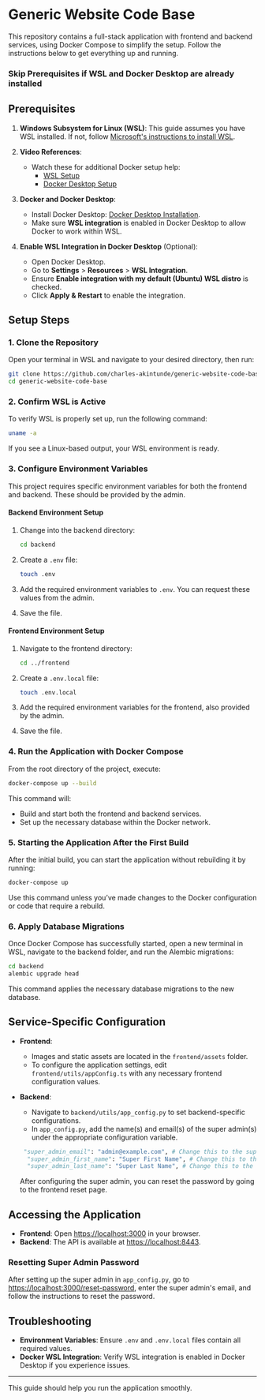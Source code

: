 # Generic Website Code Base

This repository contains a full-stack application with frontend and backend services, using Docker Compose to simplify the setup. Follow the instructions below to get everything up and running.

### Skip Prerequisites if WSL and Docker Desktop are already installed

## Prerequisites

1. **Windows Subsystem for Linux (WSL)**: This guide assumes you have WSL installed. If not, follow [Microsoft's instructions to install WSL](https://learn.microsoft.com/en-us/windows/wsl/install).

2. **Video References**:
   - Watch these for additional Docker setup help:
     - [WSL Setup](https://www.youtube.com/watch?v=HrAsmXy1-78)
     - [Docker Desktop Setup](https://www.youtube.com/watch?v=ZyBBv1JmnWQ&ab_channel=CodeBear)

3. **Docker and Docker Desktop**:
   - Install Docker Desktop: [Docker Desktop Installation](https://docs.docker.com/desktop/windows/install/).
   - Make sure **WSL integration** is enabled in Docker Desktop to allow Docker to work within WSL.

4. **Enable WSL Integration in Docker Desktop** (Optional):
   - Open Docker Desktop.
   - Go to **Settings** > **Resources** > **WSL Integration**.
   - Ensure **Enable integration with my default (Ubuntu) WSL distro** is checked.
   - Click **Apply & Restart** to enable the integration.
   
## Setup Steps

### 1. Clone the Repository

Open your terminal in WSL and navigate to your desired directory, then run:

```bash
git clone https://github.com/charles-akintunde/generic-website-code-base.git
cd generic-website-code-base
```

### 2. Confirm WSL is Active

To verify WSL is properly set up, run the following command:

```bash
uname -a
```

If you see a Linux-based output, your WSL environment is ready.

### 3. Configure Environment Variables

This project requires specific environment variables for both the frontend and backend. These should be provided by the admin.

#### Backend Environment Setup

1. Change into the backend directory:

   ```bash
   cd backend
   ```

2. Create a `.env` file:

   ```bash
   touch .env
   ```

3. Add the required environment variables to `.env`. You can request these values from the admin.

4. Save the file.

#### Frontend Environment Setup

1. Navigate to the frontend directory:

   ```bash
   cd ../frontend
   ```

2. Create a `.env.local` file:
   ```bash
   touch .env.local
   ```

3. Add the required environment variables for the frontend, also provided by the admin.

4. Save the file.

### 4. Run the Application with Docker Compose

From the root directory of the project, execute:

```bash
docker-compose up --build
```

This command will:
- Build and start both the frontend and backend services.
- Set up the necessary database within the Docker network.

### 5. Starting the Application After the First Build

After the initial build, you can start the application without rebuilding it by running:

```bash
docker-compose up
```

Use this command unless you’ve made changes to the Docker configuration or code that require a rebuild.

### 6. Apply Database Migrations

Once Docker Compose has successfully started, open a new terminal in WSL, navigate to the backend folder, and run the Alembic migrations:

```bash
cd backend
alembic upgrade head
```

This command applies the necessary database migrations to the new database.

## Service-Specific Configuration

- **Frontend**:
  - Images and static assets are located in the `frontend/assets` folder.
  - To configure the application settings, edit `frontend/utils/appConfig.ts` with any necessary frontend configuration values.

- **Backend**:
  - Navigate to `backend/utils/app_config.py` to set backend-specific configurations.
  - In `app_config.py`, add the name(s) and email(s) of the super admin(s) under the appropriate configuration variable.

  ```python
   "super_admin_email": "admin@example.com", # Change this to the super admin's email
    "super_admin_first_name": "Super First Name", # Change this to the super admin's first name
    "super_admin_last_name": "Super Last Name", # Change this to the super admin's last
  ```

  After configuring the super admin, you can reset the password by going to the frontend reset page.

## Accessing the Application

- **Frontend**: Open [https://localhost:3000](https://localhost:3000) in your browser.
- **Backend**: The API is available at [https://localhost:8443](https://localhost:8443).

### Resetting Super Admin Password

After setting up the super admin in `app_config.py`, go to [https://localhost:3000/reset-password](https://localhost:3000/reset-password), enter the super admin's email, and follow the instructions to reset the password.

## Troubleshooting

- **Environment Variables**: Ensure `.env` and `.env.local` files contain all required values.
- **Docker WSL Integration**: Verify WSL integration is enabled in Docker Desktop if you experience issues.

---

This guide should help you run the application smoothly.
